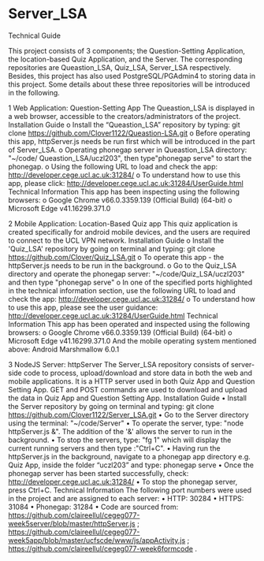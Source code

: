 # Server_LSA

Technical Guide 

This project consists of 3 components; the Question-Setting Application, the location-based Quiz Application, and the Server. The corresponding repositories are Queastion_LSA, Quiz_LSA, Server_LSA respectively. Besides, this project has also used PostgreSQL/PGAdmin4 to storing data in this project.
Some details about these three repositories will be introduced in the following.

1 Web Application: Question-Setting App
The Queastion_LSA is displayed in a web browser, accessible to the creators/administrators of the project.
Installation Guide
o	Install the “Queastion_LSA” repository by typing: git clone https://github.com/Clover1122/Queastion-LSA.git
o	Before operating this app, httpServer.js needs be run first which will be introduced in the part of Server_LSA.
o	Operating phonegap server in Queastion_LSA directory: "~/code/ Queastion_LSA/uczl203", then type"phonegap serve" to start the phonegap.
o	Using the following URL to load and check the app: http://developer.cege.ucl.ac.uk:31284/
o	To understand how to use this app, please click: http://developer.cege.ucl.ac.uk:31284/UserGuide.html
Technical Information
This app has been inspecting using the following browsers:
o	Google Chrome v66.0.3359.139 (Official Build) (64-bit)
o	Microsoft Edge v41.16299.371.0

2 Mobile Application: Location-Based Quiz app
This quiz application is created specifically for android mobile devices, and the users are required to connect to the UCL VPN network.
Installation Guide
o	Install the 'Quiz_LSA' repository by going on terminal and typing: git clone https://github.com/Clover/Quiz_LSA.git
o	To operate this app - the httpServer.js needs to be run in the background.
o	Go to the Quiz_LSA directory and operate the phonegap server: "~/code/Quiz_LSA/uczl203" and then type "phonegap serve"
o	In one of the specified ports highlighted in the technical information section, use the following URL to load and check the app: http://developer.cege.ucl.ac.uk:31284/
o	To understand how to use this app, please see the user guidance: http://developer.cege.ucl.ac.uk:31284/UserGuide.html
Technical Information
This app has been operated and inspected using the following browsers:
o	Google Chrome v66.0.3359.139 (Official Build) (64-bit)
o	Microsoft Edge v41.16299.371.0
And the mobile operating system mentioned above: Android Marshmallow 6.0.1

3 NodeJS Server: httpServer
The Server_LSA repository consists of server-side code to process, upload/download and store data in both the web and mobile applications. It is a HTTP server used in both Quiz App and Question Setting App. GET and POST commands are used to download and upload the data in Quiz App and Question Setting App.
Installation Guide
•	Install the Server repository by going on terminal and typing: git clone https://github.com/Clover1122/Server_LSA.git
•	Go to the Server directory using the terminal: "~/code/Server"
•	To operate the server, type: "node httpServer.js &". The addition of the '&' allows the server to run in the background.
•	To stop the servers, type: "fg 1" which will display the current running servers and then type :"Ctrl+C".
•	Having run the httpServer.js in the background, navigate to a phonegap app directory e.g. Quiz App, inside the folder “uczl203” and type: phonegap serve
•	Once the phonegap server has been started successfully, check: http://developer.cege.ucl.ac.uk:31284/
•	To stop the phonegap server, press Ctrl+C.
Technical Information
The following port numbers were used in the project and are assigned to each server:
•	HTTP: 30284
•	HTTPS: 31084
•	Phonegap: 31284
•	Code are sourced from: https://github.com/claireellul/cegeg077-week5server/blob/master/httpServer.js ; https://github.com/claireellul/cegeg077-week5app/blob/master/ucfscde/www/js/appActivity.js ; https://github.com/claireellul/cegeg077-week6formcode .

